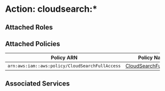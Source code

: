 # Action: cloudsearch:*

## Attached Roles

## Attached Policies

| Policy ARN | Policy Name |
|------------|-------------|
| `arn:aws:iam::aws:policy/CloudSearchFullAccess` | [CloudSearchFullAccess](../policies.md#cloudsearchfullaccess) |

## Associated Services

